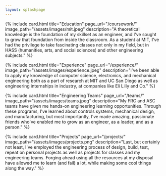 ```yaml
---
layout: splashpage
---
```


{% include card.html
    title="Education"
    page_url="/coursework/"
    image_path="/assets/images/mit.jpeg"
    description="A theoretical knowledge is the foundation of my skillset as an engineer, and I've sought to grow that foundation from inside the classroom. As a student at MIT, I've had the privilege to take fascinating classes not only in my field, but in HASS (humanities, arts, and social sciences) and other engineering subjects." %}

{% include card.html
    title="Experience"
    page_url="/experience/"
    image_path="/assets/images/experience.jpeg"
    description="I've been able to apply my knowledge of computer science, electronics, and mechanical engineering both as a part of research at MIT and UC San Diego as well as engineering internships in industry, at companies like Eli Lilly and Co." %}

{% include card.html
    title="Engineering Teams"
    page_url="/teams/"
    image_path="/assets/images/teams.jpeg"
    description="My FRC and ASC teams have given me hands-on engineering learning opportunities. Through these programs, I've learned about controls systems, mechanical design, and manufacturing, but most importantly, I've made amazing, passionate friends who've enabled me to grow as an engineer, as a leader, and as a person." %}

{% include card.html
    title="Projects"
    page_url="/projects/"
    image_path="/assets/images/projects.png"
    description="Last, but certainly not least, I've employed the engineering process of design, build, test, repeat on personal projects as well as projects for classes and my engineering teams. Forging ahead using all the resources at my disposal have allowed me to learn (and fail) a lot, while making some cool things along the way." %}